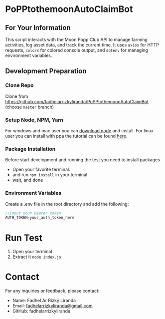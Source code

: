 # PoPPtothemoonAutoClaimBot
## For Your Information
This script interacts with the Moon Popp Club API to manage farming activities, log asset data, and track the current time. It uses `axios` for HTTP requests, `colors` for colored console output, and `dotenv` for managing environment variables.

## Development Preparation
### Clone Repo
Clone from https://github.com/fadhelarrizkyliranda/PoPPtothemoonAutoClaimBot (choose `master` branch)

### Setup Node, NPM, Yarn
For windows and mac user you can [download node](https://nodejs.org/en/) and install.
For linux user you can install with ppa the tutorial can be found [here](https://www.digitalocean.com/community/tutorials/how-to-install-node-js-on-ubuntu-18-04).

### Package Installation
Before start development and running the test you need to install packages
- Open your favorite terminal.
- and run `npm install` in your terminal
- wait, and done

### Environment Variables
Create a .env file in the root directory and add the following:
```js
//Input your Bearer token
AUTH_TOKEN=your_auth_token_here
```
# Run Test
1. Open your terminal
2. Extract it `node index.js`

# Contact
For any inquiries or feedback, please contact:
- Name: Fadhel Ar Rizky Liranda
- Email: fadhelarrizkyliranda@gmail.com
- GitHub: fadhelarrizkyliranda